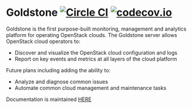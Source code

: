 # Goldstone [![Circle CI](https://circleci.com/gh/Solinea/goldstone-server.svg?style=svg&circle-token=81634c30bdc26dead40241ac185d75ef100e1a99)](https://circleci.com/gh/Solinea/goldstone-server) [![codecov.io](https://codecov.io/github/Solinea/goldstone-server/coverage.svg?branch=master)](https://codecov.io/github/Solinea/goldstone-server?branch=master)

Goldstone is the first purpose-built monitoring, management and analytics platform for operating OpenStack clouds. The Goldstone server allows OpenStack cloud operators to:

* Discover and visualize the OpenStack cloud configuration and logs
* Report on key events and metrics at all layers of the cloud platform

Future plans including adding the ability to:

* Analyze and diagnose common issues
* Automate common cloud management and maintenance tasks

Documentation is maintained [HERE](http://goldstone-server.readthedocs.org/en/latest/)
